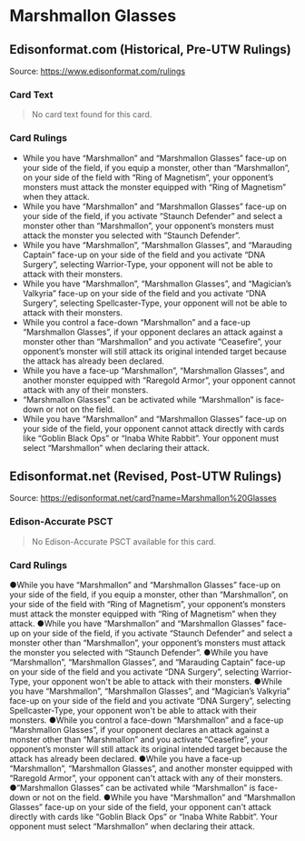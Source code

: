 # Marshmallon Glasses

## Edisonformat.com (Historical, Pre-UTW Rulings)

Source: https://www.edisonformat.com/rulings

### Card Text

> No card text found for this card.

### Card Rulings

*   While you have “Marshmallon” and “Marshmallon Glasses” face-up on your side of the field, if you equip a monster, other than “Marshmallon”, on your side of the field with “Ring of Magnetism”, your opponent’s monsters must attack the monster equipped with “Ring of Magnetism” when they attack.
*   While you have “Marshmallon” and “Marshmallon Glasses” face-up on your side of the field, if you activate “Staunch Defender” and select a monster other than “Marshmallon”, your opponent’s monsters must attack the monster you selected with “Staunch Defender”.
*   While you have “Marshmallon”, “Marshmallon Glasses”, and “Marauding Captain” face-up on your side of the field and you activate “DNA Surgery”, selecting Warrior-Type, your opponent will not be able to attack with their monsters.
*   While you have “Marshmallon”, “Marshmallon Glasses”, and “Magician’s Valkyria” face-up on your side of the field and you activate “DNA Surgery”, selecting Spellcaster-Type, your opponent will not be able to attack with their monsters.
*   While you control a face-down “Marshmallon” and a face-up “Marshmallon Glasses”, if your opponent declares an attack against a monster other than “Marshmallon” and you activate “Ceasefire”, your opponent’s monster will still attack its original intended target because the attack has already been declared.
*   While you have a face-up “Marshmallon”, “Marshmallon Glasses”, and another monster equipped with “Raregold Armor”, your opponent cannot attack with any of their monsters.
*   “Marshmallon Glasses” can be activated while “Marshmallon” is face-down or not on the field.
*   While you have “Marshmallon” and “Marshmallon Glasses” face-up on your side of the field, your opponent cannot attack directly with cards like “Goblin Black Ops” or “Inaba White Rabbit”. Your opponent must select “Marshmallon” when declaring their attack.

## Edisonformat.net (Revised, Post-UTW Rulings)

Source: https://edisonformat.net/card?name=Marshmallon%20Glasses

### Edison-Accurate PSCT

> No Edison-Accurate PSCT available for this card.

### Card Rulings

●While you have “Marshmallon” and “Marshmallon Glasses” face-up on your side of the field, if you equip a monster, other than “Marshmallon”, on your side of the field with “Ring of Magnetism”, your opponent’s monsters must attack the monster equipped with “Ring of Magnetism” when they attack.
●While you have “Marshmallon” and “Marshmallon Glasses” face-up on your side of the field, if you activate “Staunch Defender” and select a monster other than “Marshmallon”, your opponent’s monsters must attack the monster you selected with “Staunch Defender”.
●While you have “Marshmallon”, “Marshmallon Glasses”, and “Marauding Captain” face-up on your side of the field and you activate “DNA Surgery”, selecting Warrior-Type, your opponent won't be able to attack with their monsters.
●While you have “Marshmallon”, “Marshmallon Glasses”, and “Magician’s Valkyria” face-up on your side of the field and you activate “DNA Surgery”, selecting Spellcaster-Type, your opponent won't be able to attack with their monsters.
●While you control a face-down “Marshmallon” and a face-up “Marshmallon Glasses”, if your opponent declares an attack against a monster other than “Marshmallon” and you activate “Ceasefire”, your opponent’s monster will still attack its original intended target because the attack has already been declared.
●While you have a face-up “Marshmallon”, “Marshmallon Glasses”, and another monster equipped with “Raregold Armor”, your opponent can't attack with any of their monsters.
●“Marshmallon Glasses” can be activated while “Marshmallon” is face-down or not on the field.
●While you have “Marshmallon” and “Marshmallon Glasses” face-up on your side of the field, your opponent can't attack directly with cards like “Goblin Black Ops” or “Inaba White Rabbit”. Your opponent must select “Marshmallon” when declaring their attack.
            